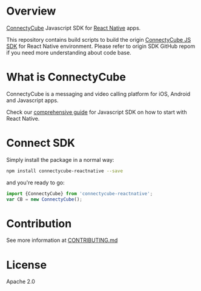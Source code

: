 # Overview

[ConnectyCube](https://connectycube.com) Javascript SDK for [React Native](https://facebook.github.io/react-native/) apps.

This repository contains build scripts to build the origin [ConnectyCube JS SDK](https://github.com/ConnectyCube/connectycube-js-sdk) for React Native environment. Please refer to origin SDK GitHub repom if you need more understanding about code base.

# What is ConnectyCube

ConnectyCube is a messaging and video calling platform for iOS, Android and Javascript apps.

Check our [comprehensive guide](https://developers.connectycube.com/js) for Javascript SDK on how to start with React Native.

# Connect SDK

Simply install the package in a normal way:

```bash
npm install connectycube-reactnative --save
```

and you're ready to go:

```javascript
import {ConnectyCube} from 'connectycube-reactnative';
var CB = new ConnectyCube();
```

# Contribution

See more information at [CONTRIBUTING.md](.github/CONTRIBUTING.md)

# License

Apache 2.0
